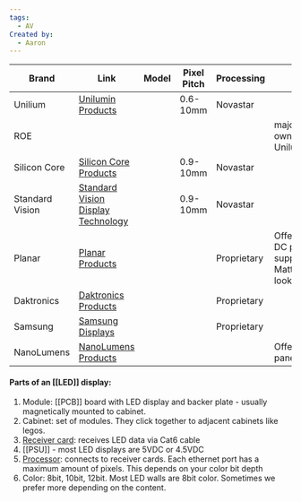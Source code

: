 ```yaml
---
tags:
  - AV
Created by:
  - Aaron
---
```


| Brand           | Link                                                                                    | Model | Pixel Pitch | Processing  | Note                                                      |
| --------------- | --------------------------------------------------------------------------------------- | ----- | ----------- | ----------- | --------------------------------------------------------- |
| Unilium         | [Unilumin Products](https://www.unilumin.com/products/professional-amp-commercial)      |       | 0.6-10mm    | Novastar    |                                                           |
| ROE             |                                                                                         |       |             |             | majority owned by Unilumin                                |
| Silicon Core    | [Silicon Core Products](https://www.silicon-core.com/products/)                         |       | 0.9-10mm    | Novastar    |                                                           |
| Standard Vision | [Standard Vision Display Technology](https://www.standardvision.com/display-technology) |       | 0.9-10mm    | Novastar    |                                                           |
| Planar          | [Planar Products](https://www.planar.com/products/led-video-walls/)                     |       |             | Proprietary | Offer remote DC power supplies. Matte coating looks great |
| Daktronics      | [Daktronics Products](https://www.daktronics.com/en-us/products/video-displays)         |       |             | Proprietary |                                                           |
| Samsung         | [Samsung Displays](https://www.samsung.com/us/business/displays/direct-view-led/) <br>  |       |             | Proprietary |                                                           |
| NanoLumens      | [NanoLumens Products](https://www.nanolumens.com/products)                              |       |             |             | Offers flexible panels(nixels)                            |

#### Parts of an [[LED]] display: 
1. Module: [[PCB]] board with LED display and backer plate - usually magnetically mounted to cabinet. 
2. Cabinet: set of modules. They click together to adjacent cabinets like legos. 
3. [Receiver card](http://www.novaledscreen.com/Uploads/download/Novastar-A10s-Plus-Receiving-Card-Specifications-V1.0.0.pdf): receives LED data via Cat6 cable 
4. [[PSU]] - most LED displays are 5VDC or 4.5VDC 
5. [Processor](https://www.novastar.tech/products/controller/mctrl4k/): connects to receiver cards. Each ethernet port has a maximum amount of pixels. This depends on your color bit depth 
6. Color: 8bit, 10bit, 12bit. Most LED walls are 8bit color. Sometimes we prefer more depending on the content.
